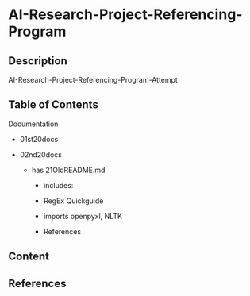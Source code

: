 # AI-Research-Project-Referencing-Program

## Description

AI-Research-Project-Referencing-Program-Attempt

## Table of Contents

Documentation

- 01st20docs

- 02nd20docs

    - has 21OldREADME.md

        - includes:
        
        - RegEx Quickguide

        - imports openpyxl, NLTK

        - References


## Content



## References

